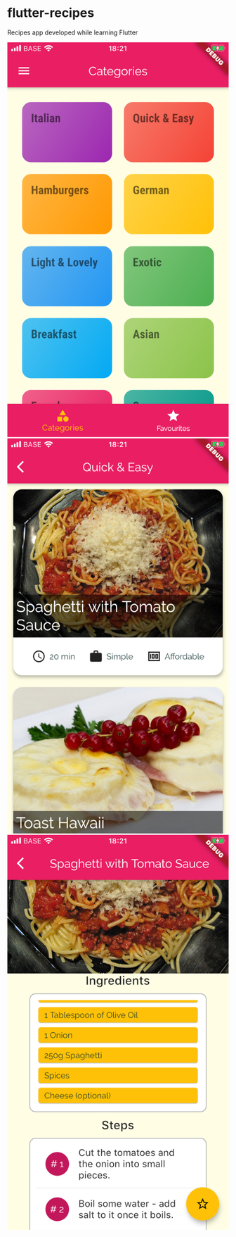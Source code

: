 # flutter-recipes

Recipes app developed while learning Flutter

![](Images/i0.PNG)
![](Images/i1.PNG)
![](Images/i2.PNG)

